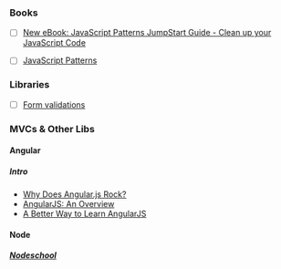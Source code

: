 ### Books
- [ ] [New eBook: JavaScript Patterns JumpStart Guide - Clean up your JavaScript Code](http://weblogs.asp.net/dwahlin/archive/2013/09/01/new-ebook-javascript-patterns-jumpstart-guide-clean-up-your-javascript-code.aspx)
- [ ] [JavaScript Patterns](http://shichuan.github.io/javascript-patterns/)


### Libraries
- [ ] [Form validations](https://www.codefellows.org/blogs/the-ten-best-javascript-libraries-for-form-validation-and-formatting)

### MVCs & Other Libs
#### Angular
##### Intro
* [Why Does Angular.js Rock?](http://angular-tips.com/blog/2013/08/why-does-angular-dot-js-rock/)
* [AngularJS: An Overview](http://glennstovall.com/blog/2013/06/27/angularjs-an-overview/)
* [A Better Way to Learn AngularJS](http://www.thinkster.io/pick/GtaQ0oMGIl/a-better-way-to-learn-angularjs?ref=twt)

#### Node
##### [Nodeschool](http://nodeschool.io/)

